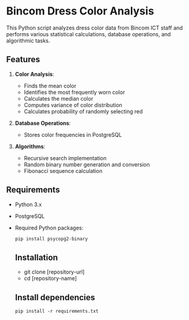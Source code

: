 # Bincom Dress Color Analysis

This Python script analyzes dress color data from Bincom ICT staff and performs various statistical calculations, database operations, and algorithmic tasks.

## Features

1. **Color Analysis**:
   - Finds the mean color
   - Identifies the most frequently worn color
   - Calculates the median color
   - Computes variance of color distribution
   - Calculates probability of randomly selecting red

2. **Database Operations**:
   - Stores color frequencies in PostgreSQL

3. **Algorithms**:
   - Recursive search implementation
   - Random binary number generation and conversion
   - Fibonacci sequence calculation

## Requirements

- Python 3.x
- PostgreSQL
- Required Python packages:
  ```bash
  pip install psycopg2-binary
  ```

  ## Installation 
  * git clone [repository-url]
  * cd [repository-name]
  ## Install dependencies
   ```
   pip install -r requirements.txt
   ```
